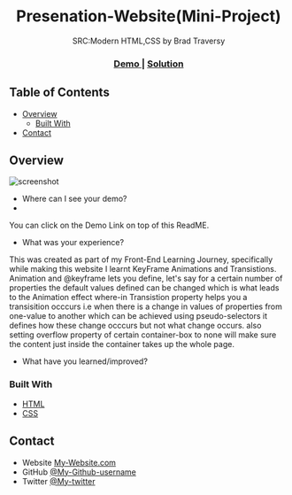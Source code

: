 <!-- Please update value in the {}  -->

<h1 align="center">Presenation-Website(Mini-Project)</h1>

<div align="center">
   SRC:Modern HTML,CSS by Brad Traversy
</div>

<div align="center">
  <h3>
    <a href="https://{your-demo-link.your-domain}">
      Demo
    </a>
    <span> | </span>
    <a href="https://{your-url-to-the-solution}">
      Solution
    </a>
  </h3>
</div>

<!-- TABLE OF CONTENTS -->

## Table of Contents

- [Overview](#overview)
  - [Built With](#built-with)
- [Contact](#contact)


<!-- OVERVIEW -->

## Overview

![screenshot](https://user-images.githubusercontent.com/16707738/92399059-5716eb00-f132-11ea-8b14-bcacdc8ec97b.png)


- Where can I see your demo?
- 
You can click on the Demo Link on top of this ReadME.

- What was your experience?

This was created as part of my Front-End Learning Journey, specifically while making this website I learnt KeyFrame Animations and Transistions.
Animation and @keyframe lets you define, let's say for a certain number of properties the default values defined can be changed which is what leads to the Animation effect where-in Transistion property helps you a transisition occcurs i.e when there is a change in values of properties from one-value to another which can be achieved using pseudo-selectors it defines how these change occcurs but not what change occurs.
also setting overflow property of certain container-box to none will make sure the content just inside the container takes up the whole page.

- What have you learned/improved?


### Built With

<!-- This section should list any major frameworks that you built your project using. Here are a few examples.-->

- [HTML](https://developer.mozilla.org/en-US/docs/Web/HTML)
- [CSS](https://developer.mozilla.org/en-US/docs/Web/CSS)


## Contact

- Website [My-Website.com](https://{your-web-site-link})
- GitHub [@My-Github-username](https://{github.com/Chilly-169-table})
- Twitter [@My-twitter](https://{twitter.com/Chilly_16_table})
